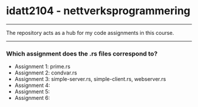 # idatt2104 - nettverksprogrammering
___
The repository acts as a hub for my code assignments in this course.
___
### Which assignment does the .rs files correspond to?
- Assignment 1: prime.rs
- Assignment 2: condvar.rs
- Assignment 3: simple-server.rs, simple-client.rs, webserver.rs
- Assignment 4: 
- Assignment 5: 
- Assignment 6: 
